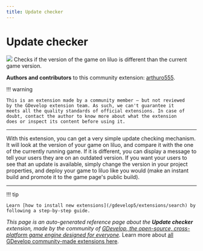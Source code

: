 ```yaml
---
title: Update checker
---
```

# Update checker

![](https://resources.gdevelop-app.com/assets/Icons/update.svg)
Checks if the version of the game on liluo is different than the current game version.

**Authors and contributors** to this community extension: [arthuro555](https://gd.games/arthuro555).

!!! warning
    
        
    This is an extension made by a community member — but not reviewed
    by the GDevelop extension team. As such, we can't guarantee it
    meets all the quality standards of official extensions. In case of
    doubt, contact the author to know more about what the extension
    does or inspect its content before using it.
    

---

With this extension, you can get a very simple update checking mechanism. It will look at the version of your game on liluo, and compare it with the one of the currently running game. If it is different, you can display a message to tell your users they are on an outdated version.
If you want your users to see that an update is available, simply change the version in your project properties, and deploy your game to liluo like you would (make an instant build and promote it to the game page's public build).

---

!!! tip

    Learn [how to install new extensions](/gdevelop5/extensions/search) by following a step-by-step guide.

*This page is an auto-generated reference page about the **Update checker** extension, made by the community of [GDevelop, the open-source, cross-platform game engine designed for everyone](https://gdevelop.io/).* Learn more about [all GDevelop community-made extensions here](/gdevelop5/extensions).